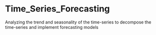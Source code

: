 # Time_Series_Forecasting
Analyzing the trend and seasonality of the time-series to decompose the time-series and implement forecasting models
